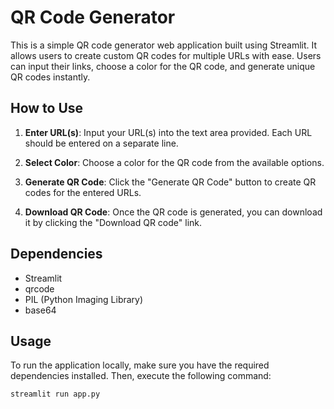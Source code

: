 
# QR Code Generator

This is a simple QR code generator web application built using Streamlit. It allows users to create custom QR codes for multiple URLs with ease. Users can input their links, choose a color for the QR code, and generate unique QR codes instantly.

## How to Use

1. **Enter URL(s)**: Input your URL(s) into the text area provided. Each URL should be entered on a separate line.

2. **Select Color**: Choose a color for the QR code from the available options.

3. **Generate QR Code**: Click the "Generate QR Code" button to create QR codes for the entered URLs.

4. **Download QR Code**: Once the QR code is generated, you can download it by clicking the "Download QR code" link.

## Dependencies

- Streamlit
- qrcode
- PIL (Python Imaging Library)
- base64

## Usage

To run the application locally, make sure you have the required dependencies installed. Then, execute the following command:

```bash
streamlit run app.py

